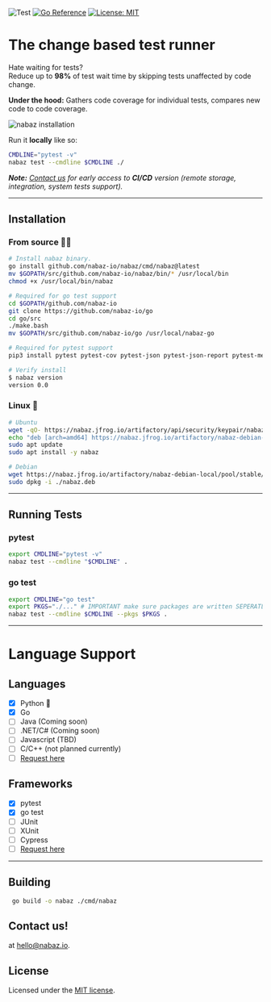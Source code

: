 ![Test](https://github.com/nabaz-io/nabaz/actions/workflows/test-nabaz.yaml/badge.svg) [![Go Reference](https://pkg.go.dev/badge/github.com/nabaz-io/nabaz.svg)](https://pkg.go.dev/github.com/nabaz-io/nabaz) [![License: MIT](https://img.shields.io/badge/License-MIT-yellow.svg)](https://opensource.org/licenses/MIT)



# The change based test runner
Hate waiting for tests?    
Reduce up to **98%** of test wait time by skipping tests unaffected by code change.

**Under the hood:**
Gathers code coverage for individual tests, compares new code to code coverage.

![nabaz installation](https://raw.githubusercontent.com/nabaz-io/nabaz/main/docs/demo.gif)

Run it **locally** like so:

```bash
CMDLINE="pytest -v"
nabaz test --cmdline $CMDLINE ./
```
_**Note:** [Contact us](#contact-us) for early access to **CI/CD** version (remote storage, integration, system tests support)._

---
## Installation

### **From source** 🧙‍♂️
```bash
# Install nabaz binary.
go install github.com/nabaz-io/nabaz/cmd/nabaz@latest
mv $GOPATH/src/github.com/nabaz-io/nabaz/bin/* /usr/local/bin
chmod +x /usr/local/bin/nabaz

# Required for go test support
cd $GOPATH/github.com/nabaz-io
git clone https://github.com/nabaz-io/go
cd go/src
./make.bash
mv $GOPATH/src/github.com/nabaz-io/go /usr/local/nabaz-go

# Required for pytest support
pip3 install pytest pytest-cov pytest-json pytest-json-report pytest-metadata pydantic

# Verify install
$ nabaz version
version 0.0
```

 ### **Linux** 🐧
```bash
# Ubuntu
wget -qO- https://nabaz.jfrog.io/artifactory/api/security/keypair/nabazgpg/public | apt-key add -
echo "deb [arch=amd64] https://nabaz.jfrog.io/artifactory/nabaz-debian-local stable main" >> /etc/apt/sources.list
sudo apt update
sudo apt install -y nabaz

# Debian
wget https://nabaz.jfrog.io/artifactory/nabaz-debian-local/pool/stable/nabaz-0.0-amd64.deb -O nabaz.deb
sudo dpkg -i ./nabaz.deb
```

---

## Running Tests
### pytest
```bash
export CMDLINE="pytest -v"
nabaz test --cmdline "$CMDLINE" .
```

### go test
```bash
export CMDLINE="go test"
export PKGS="./..." # IMPORTANT make sure packages are written SEPERATLY
nabaz test --cmdline $CMDLINE --pkgs $PKGS .
```

---
# Language Support
## Languages
- [x] Python 🐍
- [x] Go 
- [ ] Java (Coming soon)
- [ ] .NET/C# (Coming soon)
- [ ] Javascript (TBD)
- [ ] C/C++ (not planned currently)
- [ ] [Request here](https://github.com/nabaz-io/nabaz/issues/new?assignees=&labels=&template=feature_request.md&title=)
## Frameworks
- [x] pytest
- [x] go test
- [ ] JUnit
- [ ] XUnit
- [ ] Cypress
- [ ] [Request here](https://github.com/nabaz-io/nabaz/issues/new?assignees=&labels=&template=feature_request.md&title=)

---
  
## Building
```bash
 go build -o nabaz ./cmd/nabaz
 ```

## Contact us!
at hello@nabaz.io.
## License

Licensed under the [MIT license](LICENSE.md).
